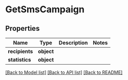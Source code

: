 # GetSmsCampaign

## Properties
Name | Type | Description | Notes
------------ | ------------- | ------------- | -------------
**recipients** | **object** |  | 
**statistics** | **object** |  | 

[[Back to Model list]](../README.md#documentation-for-models) [[Back to API list]](../README.md#documentation-for-api-endpoints) [[Back to README]](../README.md)

